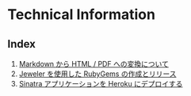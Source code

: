 Technical Information
================================================================================


Index
--------------------------------------------------------------------------------

1. [Markdown から HTML / PDF への変換について](markdown.html)
2. [Jeweler を使用した RubyGems の作成とリリース](jeweler_gem_release.html)
3. [Sinatra アプリケーションを Heroku にデプロイする](heroku_sinatra.html)
